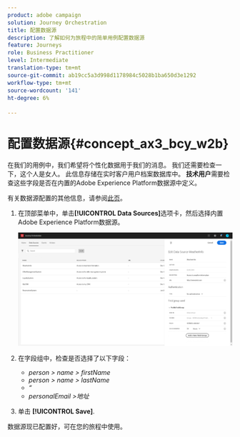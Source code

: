 ```yaml
---
product: adobe campaign
solution: Journey Orchestration
title: 配置数据源
description: 了解如何为旅程中的简单用例配置数据源
feature: Journeys
role: Business Practitioner
level: Intermediate
translation-type: tm+mt
source-git-commit: ab19cc5a3d998d1178984c5028b1ba650d3e1292
workflow-type: tm+mt
source-wordcount: '141'
ht-degree: 6%

---
```



# 配置数据源{#concept_ax3_bcy_w2b}

在我们的用例中，我们希望将个性化数据用于我们的消息。 我们还需要检查一下，这个人是女人。 此信息存储在实时客户用户档案数据库中。 **技术用户**&#x200B;需要检查这些字段是否在内置的Adobe Experience Platform数据源中定义。

有关数据源配置的其他信息，请参阅[此页](../datasource/about-data-sources.md)。

1. 在顶部菜单中，单击&#x200B;**[!UICONTROL Data Sources]**&#x200B;选项卡，然后选择内置Adobe Experience Platform数据源。

   ![](../assets/journey23.png)

1. 在字段组中，检查是否选择了以下字段：

   * _person > name > firstName_
   * _person > name > lastName_
   * _“_
   * _personalEmail >地址_

1. 单击 **[!UICONTROL Save]**.

数据源现已配置好，可在您的旅程中使用。
